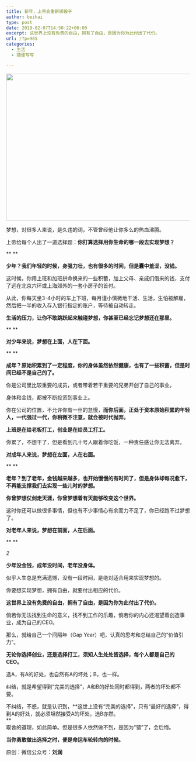 ```yaml
---
title: 新年，上帝会重新掷骰子
author: beihai
type: post
date: 2019-02-07T14:50:22+00:00
excerpt: 这世界上没有免费的自由，拥有了自由，是因为你为此付出了代价。
url: /?p=985
categories:
  - 生活
  - 随便写写

---
```

<img width="750" height="402" src="https://www.wingsxdu.com/wp-content/uploads/2019/02/微信图片_20190207224212-1-1-1.jpg" alt="" /><section powered-by="xiumi.us"> <section> <section> 

梦想，对很多人来说，是久违的词，不管曾经他让你多么的热血沸腾。

上帝给每个人出了一道选择题：**你打算选择用你生命的哪一段去实现梦想？**

** **

**少年？我们年轻的时候，身强力壮，也有很多的时间，但是囊中羞涩，没钱。**

这时候，你用上班和加班拼命换来的一些积蓄，加上父母、亲戚们借来的钱，支付了远在北京六环或上海郊外的一套小房子的首付。

从此，你每天坐3-4小时的车上下班，每月谨小慎微地干活、生活，生怕被解雇，然后把一半的收入存入银行指定的账户，等待被自动转走。

**生活的压力，让你不敢跳跃起来触碰梦想，你甚至已经忘记梦想还在那里。**

** **

**对少年来说，梦想在上面，人在下面。**

** **

**成年？原始积累到了一定程度，你的身体虽然依然健康，也有了一些积蓄，但是时间已经不是自己的了。**

你是公司里比较重要的成员，或者带着若干重要的兄弟开创了自己的事业。

身体和金钱，都被不断投资到事业上。

你在公司的位置，不允许你有一丝的怠慢，**而你后面，正处于资本原始积累的年轻人，一代强过一代，你稍微不注意，就会被时代抛弃。**

**上班是在给老板打工，创业是在给员工打工。**

你累了，不想干了，但是看到几十号人跟着你吃饭，一种责任感让你无法离弃。

**对成年人来说，梦想在左面，人在右面。**

** **

**老年？到了老年，金钱越来越多，也开始慢慢的有时间了，但是身体却每况愈下，不再能支撑我们去实现一些儿时的梦想。**

**你曾梦想仗剑走天涯，你曾梦想着有天能够改变这个世界。**

这时你还可以做很多事情，但也有不少事情心有余而力不足了，你已经跑不过梦想了。

**对老年人来说，梦想在前面，人在后面。**

** **

_2_</section> </section> </section> <section powered-by="xiumi.us"> <section> <section>

**少年没金钱，成年没时间，老年没身体。**</p> 

似乎人生总是充满遗憾，没有一段时间，是绝对适合用来实现梦想的。

你要想实现梦想，拥有自由，就要付出相应的代价。

**这世界上没有免费的自由，拥有了自由，是因为你为此付出了代价。**

倘若你无法找到生命的意义，找不到工作的乐趣，倘若你的内心还渴望着创造事业，成为自己的CEO。

那么，就给自己一个间隔年（Gap Year）吧，认真的思考和总结自己的“价值引力”。

**无论你选择创业，还是选择打工，须知人生处处皆选择，每个人都是自己的CEO。**

选A，有A的好处，也自然有A的坏处；B，也一样。

纠结，就是希望得到“完美的选择”，A和B的好处同时都得到，两者的坏处都不要。

不纠结，不惑，就是认识到，**这世上没有“完美的选择”，只有“最好的选择”，得到A的好处，就必须坦然接受A的坏处，选B亦然。  
**   
取舍的道理，如此简单。但是很多人依然做不到，是因为“错”了，会后悔。

**当你勇敢做出选择之时，便是命运车轮转向的时候。**</section> </section> </section> 

原创：微信公众号：**刘润**